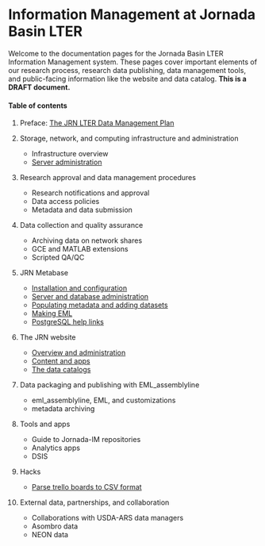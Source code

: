 # Information Management at Jornada Basin LTER

Welcome to the documentation pages for the Jornada Basin LTER Information Management system. These pages cover important elements of our research process, research data publishing, data management tools, and public-facing information like the website and data catalog.  **This is a DRAFT document.**

#### Table of contents

1. Preface: [The JRN LTER Data Management Plan](JRN_LTER_data_management_plan.v3.md)

2. Storage, network, and computing infrastructure and administration
    - Infrastructure overview
    - [Server administration](server_admin.md)

3. Research approval and data management procedures
    - Research notifications and approval
    - Data access policies
    - Metadata and data submission

4. Data collection and quality assurance
    - Archiving data on network shares
    - GCE and MATLAB extensions
    - Scripted QA/QC

5. JRN Metabase
    - [Installation and configuration](jrn_metabase_setup.md)
    - [Server and database administration](jrn_metabase_admin.md)
    - [Populating metadata and adding datasets](jrn_metabase_populate.md)
    - [Making EML](jrn_metabase_makeEML.md)
    - [PostgreSQL help links](postgres_links.md)


6. The JRN website
    - [Overview and administration](website_setup.md)
    - [Content and apps](website_content.md)
    - [The data catalogs](website_data_catalogs.md)

7. Data packaging and publishing with EML_assemblyline
    - eml_assemblyline, EML, and customizations
    - metadata archiving

8. Tools and apps
    - Guide to Jornada-IM repositories
    - Analytics apps
    - DSIS

9. Hacks
    - [Parse trello boards to CSV format](parse_trello_boards.md)

10. External data, partnerships, and collaboration
    - Collaborations with USDA-ARS data managers
    - Asombro data
    - NEON data

